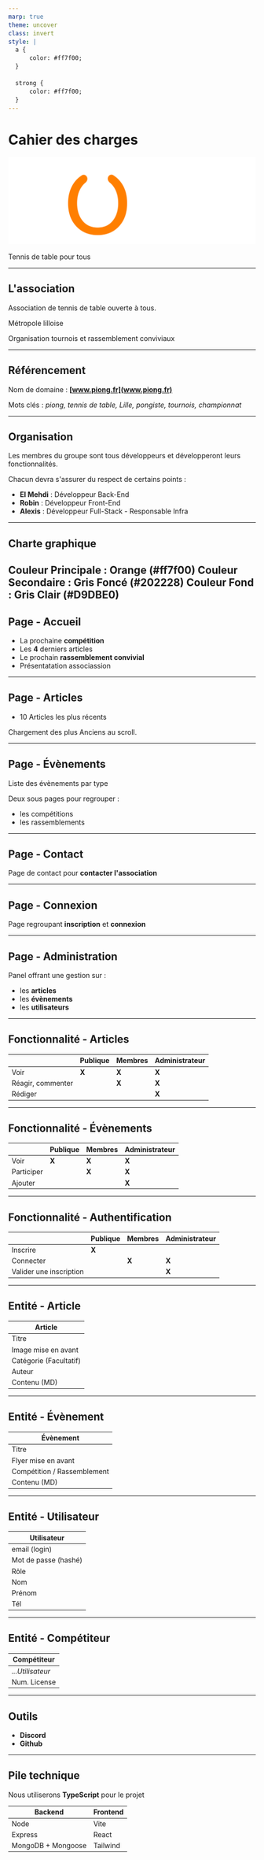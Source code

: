 ```yaml
---
marp: true
theme: uncover
class: invert
style: |
  a {
      color: #ff7f00;
  }

  strong {
      color: #ff7f00;
  }
---
```


<!-- _footer: EL AINE El Mehdi - THOMAS Robin - BONAL Alexis -->

# Cahier des charges

![width:500](logo-piong.svg)

Tennis de table pour tous

---

<!-- paginate: true -->

## L'association

Association de tennis de table ouverte à tous.

Métropole lilloise  

Organisation tournois et rassemblement conviviaux 

---

## Référencement

Nom de domaine : **[www.piong.fr](www.piong.fr)**

Mots clés : _piong, tennis de table, Lille, pongiste, tournois, championnat_

---

## Organisation

Les membres du groupe sont tous développeurs et développeront leurs fonctionnalités.

Chacun devra s'assurer du respect de certains points :

- **El Mehdi** : Développeur Back-End
- **Robin** : Développeur Front-End
- **Alexis** : Développeur Full-Stack - Responsable Infra

---

## Charte graphique

Couleur Principale : **Orange** (#ff7f00)
Couleur Secondaire : **Gris Foncé** (#202228)
Couleur Fond : **Gris Clair** (#D9DBE0)
---

## Page - Accueil

- La prochaine **compétition**
- Les **4** derniers articles
- Le prochain **rassemblement convivial**
- Présentatation associassion

---

## Page - Articles

- 10 Articles les plus récents

Chargement des plus Anciens au scroll.

---

## Page - Évènements

Liste des évènements par type

Deux sous pages pour regrouper :

- les compétitions
- les rassemblements

---

## Page - Contact

Page de contact pour
**contacter l'association**

---

## Page - Connexion

Page regroupant **inscription** et **connexion**

---

## Page - Administration

Panel offrant une gestion sur :

- les **articles**
- les **évènements**
- les **utilisateurs**

---

## Fonctionnalité - Articles

|                   | Publique | Membres | Administrateur |
| ----------------- | -------- | ------- | -------------- |
| Voir              | **X**    | **X**   | **X**          |
| Réagir, commenter |          | **X**   | **X**          |
| Rédiger           |          |         | **X**          |

---

## Fonctionnalité - Évènements

|            | Publique | Membres | Administrateur |
| ---------- | -------- | ------- | -------------- |
| Voir       | **X**    | **X**   | **X**          |
| Participer |          | **X**   | **X**          |
| Ajouter    |          |         | **X**          |

---

## Fonctionnalité - Authentification

|                         | Publique | Membres | Administrateur |
| ----------------------- | -------- | ------- | -------------- |
| Inscrire                | **X**    |         |                |
| Connecter               |          | **X**   | **X**          |
| Valider une inscription |          |         | **X**          |

---

## Entité - Article

| **Article**            |
| ---------------------- |
| Titre                  |
| Image mise en avant    |
| Catégorie (Facultatif) |
| Auteur                 |
| Contenu (MD)           |

---

## Entité - Évènement

| **Évènement**               |
| --------------------------- |
| Titre                       |
| Flyer mise en avant         |
| Compétition / Rassemblement |
| Contenu (MD)                |

---

## Entité - Utilisateur

| **Utilisateur**      |
| -------------------- |
| email (login)        |
| Mot de passe (hashé) |
| Rôle                 |
| Nom                  |
| Prénom               |
| Tél                  |

---

## Entité - Compétiteur

| **Compétiteur**  |
| ---------------- |
| _...Utilisateur_ |
| Num. License     |

---

## Outils

- **Discord**
- **Github**

---

## Pile technique

Nous utiliserons **TypeScript** pour le projet

| **Backend**        | **Frontend** |
| ------------------ | ------------ |
| Node               | Vite         |
| Express            | React        |
| MongoDB + Mongoose | Tailwind             |
